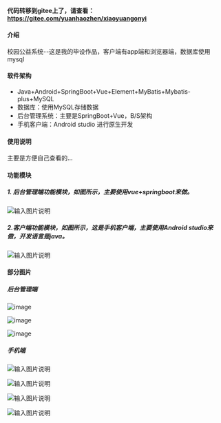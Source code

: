 #### 代码转移到gitee上了，请查看：https://gitee.com/yuanhaozhen/xiaoyuangonyi

#### 介绍
校园公益系统--这是我的毕设作品，客户端有app端和浏览器端，数据库使用mysql

#### 软件架构
- Java+Android+SpringBoot+Vue+Element+MyBatis+Mybatis-plus+MySQL
- 数据库：使用MySQL存储数据
- 后台管理系统：主要是SpringBoot+Vue，B/S架构
- 手机客户端：Android studio 进行原生开发

#### 使用说明

主要是方便自己查看的...

#### 功能模块
##### 1. 后台管理端功能模块，如图所示，主要使用vue+springboot来做。
![输入图片说明](x1.png)
##### 2.客户端功能模块，如图所示，这是手机客户端，主要使用Android studio来做，开发语言是java。
![输入图片说明](x2.png)

#### 部分图片

##### 后台管理端

![image](https://user-images.githubusercontent.com/48129181/200118743-2cbabe56-88ea-498c-ae61-ec797a2831e8.png)

![image](https://user-images.githubusercontent.com/48129181/200118759-46d6d7fd-a8cd-48e2-ac1c-d8c0a2c9d3d1.png)

![image](https://user-images.githubusercontent.com/48129181/200118763-1337e204-2b47-4fca-bef3-def074b31a89.png)


##### 手机端

![输入图片说明](phone1.png)

![输入图片说明](phone2.png)

![输入图片说明](phone4.png)

![输入图片说明](phone5.png)
